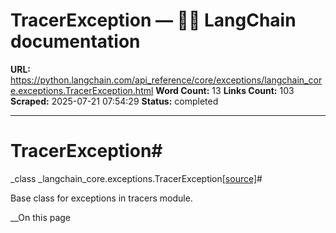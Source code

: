 # TracerException — 🦜🔗 LangChain  documentation

**URL:** https://python.langchain.com/api_reference/core/exceptions/langchain_core.exceptions.TracerException.html
**Word Count:** 13
**Links Count:** 103
**Scraped:** 2025-07-21 07:54:29
**Status:** completed

---

# TracerException\#

_class _langchain\_core.exceptions.TracerException[\[source\]](https://python.langchain.com/api_reference/_modules/langchain_core/exceptions.html#TracerException)\#     

Base class for exceptions in tracers module.

__On this page